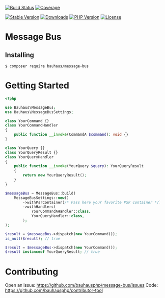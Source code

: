 [![Build Status]](https://github.com/bauhausphp/message-bus/actions)
[![Coverage]](https://coveralls.io/github/bauhausphp/message-bus?branch=main)

[![Stable Version]](https://packagist.org/packages/bauhaus/message-bus)
[![Downloads]](https://packagist.org/packages/bauhaus/message-bus)
[![PHP Version]](composer.json)
[![License]](LICENSE)

[Build Status]: https://img.shields.io/github/workflow/status/bauhausphp/message-bus/CI?style=flat-square
[Coverage]: https://img.shields.io/coveralls/github/bauhausphp/message-bus?style=flat-square
[Stable Version]: https://img.shields.io/packagist/v/bauhaus/message-bus?style=flat-square
[Downloads]: https://img.shields.io/packagist/dt/bauhaus/message-bus?style=flat-square
[PHP Version]: https://img.shields.io/packagist/php-v/bauhaus/message-bus?style=flat-square
[License]: https://img.shields.io/github/license/bauhausphp/message-bus?style=flat-square

# Message Bus

## Installing

```
$ composer require bauhaus/message-bus
```

# Getting Started

```php
<?php

use Bauhaus\MessageBus;
use Bauhaus\MessageBusSettings;

class YourCommand {}
class YourCommandHandler
{
    public function __invoke(CommandA $command): void {}
}

class YourQuery {}
class YourQueryResult {}
class YourQueryHandler
{
    public function __invoke(YourQuery $query): YourQueryResult
    {
        return new YourQueryResult();
    }
}

$messageBus = MessageBus::build(
    MessageBusSettings::new()
        ->withPsrContainer(/* Pass here your favorite PSR container */)
        ->withHandlers(
            YourCommandAHandler::class,
            YourQueryHandler::class,
        );
);

$result = $messageBus->dispatch(new YourCommand());
is_null($result); // true

$result = $messageBus->dispatch(new YourCommand());
$result instanceof YourQueryResult; // true
```

# Contributing

Open an issue: https://github.com/bauhausphp/message-bus/issues
Code: https://github.com/bauhausphp/contributor-tool
